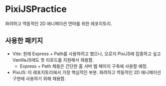 # PixiJSPractice

화려하고 역동적인 2D 애니메이션 연마를 위한 레포지토리.

## 사용한 패키지

- Vite: 원래 Express + Path를 사용하려고 했으나, 오로지 PixiJS에 집중하고 싶고 VanillaJS에도 핫 리로드를 지원해서 채용함.
  - Express + Path 채용은 간단한 홈 서버 웹 페이지 구축에 사용할 예정.
- PixiJS: 이 레포지토리에서 가장 핵심적인 부분. 화려하고 역동적인 2D 애니메이션 구현에 사용하기 위해 채용함.
